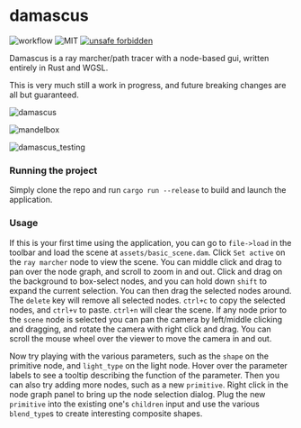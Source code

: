 # damascus

![workflow](https://github.com/obulka/damascus/actions/workflows/rust.yml/badge.svg?event=push)
![MIT](https://img.shields.io/badge/license-MIT-blue.svg)
[![unsafe forbidden](https://img.shields.io/badge/unsafe-forbidden-success.svg)](https://github.com/rust-secure-code/safety-dance/)

Damascus is a ray marcher/path tracer with a node-based gui, written entirely in Rust and WGSL.

This is very much still a work in progress, and future breaking changes are all but guaranteed.

![damascus](https://github.com/obulka/damascus/assets/21975584/9b8b2996-f842-4704-906e-4dba9c68208e)

![mandelbox](https://github.com/obulka/damascus/assets/21975584/1f05b7de-a216-4d26-a75a-00ca68ce12d4)

![damascus_testing](https://github.com/obulka/damascus/assets/21975584/d3bd9ea1-a73e-4d58-aff8-3c606db46753)

### Running the project

Simply clone the repo and run `cargo run --release` to build and launch the application.

### Usage

If this is your first time using the application, you can go to `file->load` in the toolbar and load the scene at `assets/basic_scene.dam`. Click `Set active` on the `ray marcher` node to view the scene. You can middle click and drag to pan over the node graph, and scroll to zoom in and out. Click and drag on the background to box-select nodes, and you can hold down `shift` to expand the current selection. You can then drag the selected nodes around. The `delete` key will remove all selected nodes. `ctrl+c` to copy the selected nodes, and `ctrl+v` to paste. `ctrl+n` will clear the scene. If any node prior to the `scene` node is selected you can pan the camera by left/middle clicking and dragging, and rotate the camera with right click and drag. You can scroll the mouse wheel over the viewer to move the camera in and out. 

Now try playing with the various parameters, such as the `shape` on the primitive node, and `light_type` on the light node. Hover over the parameter labels to see a tooltip describing the function of the parameter. Then you can also try adding more nodes, such as a new `primitive`. Right click in the node graph panel to bring up the node selection dialog. Plug the new `primitive` into the existing one's `children` input and use the various `blend_type`s to create interesting composite shapes.
